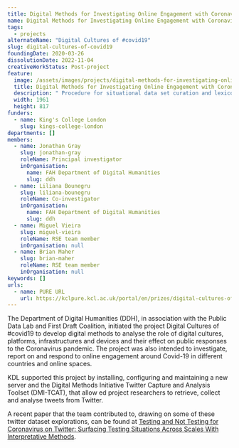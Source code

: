 ```yaml
---
title: Digital Methods for Investigating Online Engagement with Coronavirus
name: Digital Methods for Investigating Online Engagement with Coronavirus
tags:
  - projects
alternateName: "Digital Cultures of #covid19"
slug: digital-cultures-of-covid19
foundingDate: 2020-03-26
dissolutionDate: 2022-11-04
creativeWorkStatus: Post-project
feature:
  image: /assets/images/projects/digital-methods-for-investigating-online-engagement-with-coronavirus.jpeg
  title: Digital Methods for Investigating Online Engagement with Coronavirus
  description: " Procedure for situational data set curation and lexicon analysis"
  width: 1961
  height: 817
funders:
  - name: King's College London
    slug: kings-college-london
departments: []
members:
  - name: Jonathan Gray
    slug: jonathan-gray
    roleName: Principal investigator
    inOrganisation:
      name: FAH Department of Digital Humanities
      slug: ddh
  - name: Liliana Bounegru
    slug: liliana-bounegru
    roleName: Co-investigator
    inOrganisation:
      name: FAH Department of Digital Humanities
      slug: ddh
  - name: Miguel Vieira
    slug: miguel-vieira
    roleName: RSE team member
    inOrganisation: null
  - name: Brian Maher
    slug: brian-maher
    roleName: RSE team member
    inOrganisation: null
keywords: []
urls:
  - name: PURE URL
    url: https://kclpure.kcl.ac.uk/portal/en/prizes/digital-cultures-of-covid19-digital-methods-for-investigating-onl
---
```


The Department of Digital Humanities (DDH), in association with the Public Data Lab and First Draft Coalition, initiated the project Digital Cultures of #covid19 to develop digital methods to analyse the role of digital cultures, platforms, infrastructures and devices and their effect on public responses to the Coronavirus pandemic. The project was also intended to investigate, report on and respond to online engagement around Covid-19 in different countries and online spaces.

KDL supported this project by installing, configuring and maintaining a new server and the Digital Methods Initiative Twitter Capture and Analysis Toolset (DMI-TCAT), that allow ed project researchers to retrieve, collect and analyse tweets from Twitter.

A recent paper that the team contributed to, drawing on some of these twitter dataset explorations, can be found at [Testing and Not Testing for Coronavirus on Twitter: Surfacing Testing Situations Across Scales With Interpretative Methods](https://journals.sagepub.com/doi/10.1177/20563051231196538).
